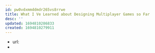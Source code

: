 ```yaml
---
id: pw0vdxmmddmdr265vs8rrwe
title: What I Ve Learned about Designing Multiplayer Games so Far
desc: ''
updated: 1694810286833
created: 1694810279911
---
```


- url: 
- 